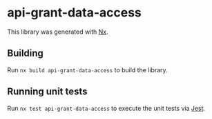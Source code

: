 # api-grant-data-access

This library was generated with [Nx](https://nx.dev).

## Building

Run `nx build api-grant-data-access` to build the library.

## Running unit tests

Run `nx test api-grant-data-access` to execute the unit tests via [Jest](https://jestjs.io).
